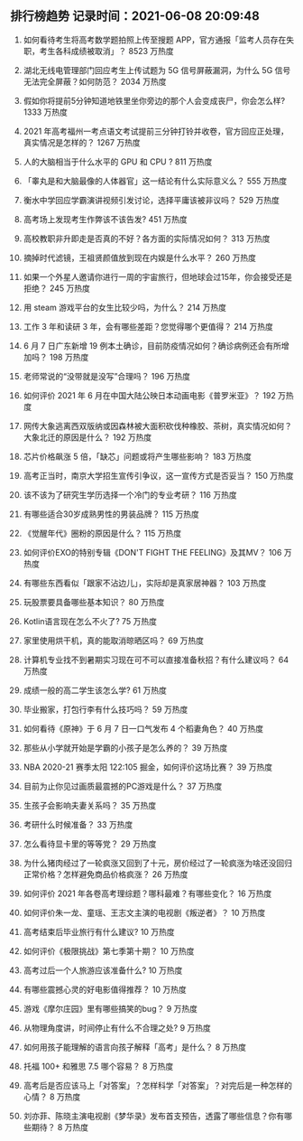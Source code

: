
## 排行榜趋势 记录时间：2021-06-08 20:09:48
  
  1. 如何看待考生将高考数学题拍照上传至搜题 APP，官方通报「监考人员存在失职，考生各科成绩被取消」？ 8523 万热度
    
  2. 湖北无线电管理部门回应考生上传试题为 5G 信号屏蔽漏洞，为什么 5G 信号无法完全屏蔽？如何防范？ 2034 万热度
    
  3. 假如你将提前5分钟知道地铁里坐你旁边的那个人会变成丧尸，你会怎么样? 1333 万热度
    
  4. 2021 年高考福州一考点语文考试提前三分钟打铃并收卷，官方回应正处理，真实情况是怎样的？ 1267 万热度
    
  5. 人的大脑相当于什么水平的 GPU 和 CPU ? 811 万热度
    
  6. 「睾丸是和大脑最像的人体器官」这一结论有什么实际意义么？ 555 万热度
    
  7. 衡水中学回应学霸演讲视频引发讨论，选择平庸该被非议吗？ 529 万热度
    
  8. 高考场上发现考生作弊该不该告发? 451 万热度
    
  9. 高校教职非升即走是否真的不好？各方面的实际情况如何？ 313 万热度
    
  10. 摘掉时代滤镜，王祖贤颜值放到现在内娱是什么水平？ 260 万热度
    
  11. 如果一个外星人邀请你进行一周的宇宙旅行，但地球会过15年，你会接受还是拒绝？ 245 万热度
    
  12. 用 steam 游戏平台的女生比较少吗，为什么？ 214 万热度
    
  13. 工作 3 年和读研 3 年，会有哪些差距？您觉得哪个更值得？ 214 万热度
    
  14. 6 月 7 日广东新增 19 例本土确诊，目前防疫情况如何？确诊病例还会有所增加吗？ 198 万热度
    
  15. 老师常说的“没带就是没写”合理吗？ 196 万热度
    
  16. 如何评价 2021 年 6 月在中国大陆公映日本动画电影《普罗米亚》？ 192 万热度
    
  17. 网传大象逃离西双版纳或因森林被大面积砍伐种橡胶、茶树，真实情况如何？大象北迁的原因是什么？ 192 万热度
    
  18. 芯片价格飙涨 5 倍，「缺芯」问题或将产生哪些影响？ 183 万热度
    
  19. 高考正当时，南京大学招生宣传引争议，这一宣传方式是否妥当？ 150 万热度
    
  20. 该不该为了研究生学历选择一个冷门的专业考研？ 116 万热度
    
  21. 有哪些适合30岁成熟男性的男装品牌？ 115 万热度
    
  22. 《觉醒年代》圈粉的原因是什么？ 115 万热度
    
  23. 如何评价EXO的特别专辑《DON'T FIGHT THE FEELING》及其MV？ 106 万热度
    
  24. 有哪些东西看似「跟家不沾边儿」，实际却是真家居神器？ 103 万热度
    
  25. 玩股票要具备哪些基本知识？ 80 万热度
    
  26. Kotlin语言现在怎么不火了? 75 万热度
    
  27. 家里使用烘干机，真的能取消晾晒区吗？ 69 万热度
    
  28. 计算机专业找不到暑期实习现在可不可以直接准备秋招？有什么建议吗？ 64 万热度
    
  29. 成绩一般的高二学生该怎么学? 61 万热度
    
  30. 毕业搬家，打包行李有什么技巧吗？ 59 万热度
    
  31. 如何看待《原神》于 6 月 7 日一口气发布 4 个稻妻角色？ 40 万热度
    
  32. 那些从小学就开始是学霸的小孩子是怎么养的？ 39 万热度
    
  33. NBA 2020-21 赛季太阳 122:105 掘金，如何评价这场比赛？ 39 万热度
    
  34. 目前为止你见过画质最震撼的PC游戏是什么？ 37 万热度
    
  35. 生孩子会影响夫妻关系吗？ 35 万热度
    
  36. 考研什么时候准备？ 33 万热度
    
  37. 怎么看待显卡里的等等党？ 29 万热度
    
  38. 为什么猪肉经过了一轮疯涨又回到了十元，房价经过了一轮疯涨为啥还没回归正常价格？怎样避免商品价格疯涨？ 26 万热度
    
  39. 如何评价 2021 年各卷高考理综题？哪科最难？有哪些变化？ 16 万热度
    
  40. 如何评价朱一龙、童瑶、王志文主演的电视剧《叛逆者》？ 10 万热度
    
  41. 高考结束后毕业旅行有什么建议? 10 万热度
    
  42. 如何评价《极限挑战》第七季第十期？ 10 万热度
    
  43. 高考过后一个人旅游应该准备什么? 10 万热度
    
  44. 有哪些震撼心灵的好电影值得推荐？ 10 万热度
    
  45. 游戏《摩尔庄园》里有哪些搞笑的bug？ 9 万热度
    
  46. 从物理角度讲，时间停止有什么不合理之处? 9 万热度
    
  47. 如何用孩子能理解的语言向孩子解释「高考」是什么？ 8 万热度
    
  48. 托福 100+ 和雅思 7.5 哪个容易？ 8 万热度
    
  49. 高考后是否应该马上「对答案」？怎样科学「对答案」？对完后是一种怎样的心情？ 8 万热度
    
  50. 刘亦菲、陈晓主演电视剧《梦华录》发布首支预告，透露了哪些信息？你有哪些期待？ 8 万热度
    